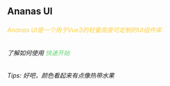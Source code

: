 ## Ananas UI

<h6 style="color: #ffcf3f;">Ananas UI是一个用于Vue3的轻量高度可定制的UI组件库</h6>

<h6>了解如何使用 <router-link to="/fast" style="color: #66d476;">快速开始</router-link></h6>

<h6 style="color: ;">Tips: 好吧，颜色看起来有点像热带水果</h6>
